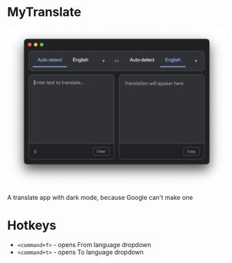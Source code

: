 # MyTranslate

![img.png](img.png)

A translate app with dark mode, because Google can't make one

# Hotkeys

- `<command+f>` - opens From language dropdown
- `<command+t>` - opens To language dropdown
